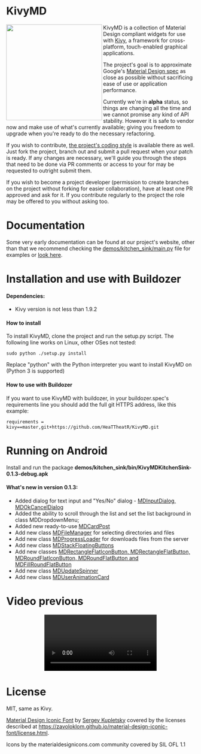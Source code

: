 KivyMD
======

<img align="left" height="256" src="https://raw.githubusercontent.com/kivymd/KivyMD/master/assets/kivymd_logo.png"/>

KivyMD is a collection of Material Design compliant widgets for use with [Kivy](http://kivy.org), a framework for cross-platform, touch-enabled graphical applications.

The project's goal is to approximate Google's [Material Design spec](https://www.google.com/design/spec/material-design/introduction.html) as close as possible without sacrificing ease of use or application performance.

Currently we're in **alpha** status, so things are changing all the time and we cannot promise any kind of API stability. However it is safe to vendor now and make use of what's currently available; giving you freedom to upgrade when you're ready to do the necessary refactoring.

If you wish to contribute, [the project's coding style](https://gitlab.com/kivymd/KivyMD/wikis/Coding-style) is available there as well. Just fork the project, branch out and submit a pull request when your patch is ready. If any changes are necessary, we'll guide you through the steps that need to be done via PR comments or access to your for may be requested to outright submit them.

If you wish to become a project developer (permission to create branches on the project without forking for easier collaboration), have at least one PR approved and ask for it. If you contribute regularly to the project the role may be offered to you without asking too.

Documentation
=============

Some very early documentation can be found at our project's website, other than that we recommend checking the [demos/kitchen_sink/main.py](https://github.com/HeaTTheatR/KivyMD/blob/master/demos/kitchen_sink/main.py) file for examples or [look here](https://github.com/HeaTTheatR/KivyMD/wiki/MDUserAnimationCard).

Installation and use with Buildozer
===================================

#### Dependencies:
* Kivy version is not less than 1.9.2

#### How to install

To install KivyMD, clone the project and run the setup.py script. The following line works on Linux, other OSes not tested:

    sudo python ./setup.py install

Replace "python" with the Python interpreter you want to install KivyMD on (Python 3 is supported)


#### How to use with Buildozer

If you want to use KivyMD with buildozer, in your buildozer.spec's requirements line you should add the full git HTTPS address, like this example:

    requirements = kivy==master,git+https://github.com/HeaTTheatR/KivyMD.git

Running on Android
==================
Install and run the package **demos/kitchen_sink/bin/KivyMDKitchenSink-0.1.3-debug.apk**

#### What's new in version 0.1.3:
* Added dialog for text input and "Yes/No" dialog - [MDInputDialog, MDOkCancelDialog](https://github.com/HeaTTheatR/KivyMD/wiki/MDDialogs)
* Added the ability to scroll through the list and set the list background in class MDDropdownMenu;
* Added new ready-to-use [MDCardPost](https://github.com/HeaTTheatR/KivyMD/wiki/MDCardPost)
* Add new class [MDFileManager](https://github.com/HeaTTheatR/KivyMD/wiki/MDFileManager) for selecting directories and files
* Add new class [MDProgressLoader](https://github.com/HeaTTheatR/KivyMD/wiki/MDProgressLoader) for downloads files from the server
* Add new class [MDStackFloatingButtons](https://github.com/HeaTTheatR/KivyMD/wiki/MDStackFloatingButtons)
* Add new classes [MDRectangleFlatIconButton, MDRectangleFlatButton, MDRoundFlatIconButton, MDRoundFlatButton and MDFillRoundFlatButton](https://github.com/HeaTTheatR/KivyMD/wiki/MDButtons)
* Add new class [MDUpdateSpinner](https://github.com/HeaTTheatR/KivyMD/wiki/MDUpdateSpinner)
* Add new class [MDUserAnimationCard](https://github.com/HeaTTheatR/KivyMD/wiki/MDUserAnimationCard)


Video previous
==============
<p align="center">
    <video>"https://youtu.be/WuPzrlCO7oE"</video>
</p>

License
=======

MIT, same as Kivy.

[Material Design Iconic Font](https://github.com/zavoloklom/material-design-iconic-font) by [Sergey Kupletsky](https://twitter.com/zavoloklom) covered by the licenses described at https://zavoloklom.github.io/material-design-iconic-font/license.html.

Icons by the materialdesignicons.com community covered by SIL OFL 1.1
